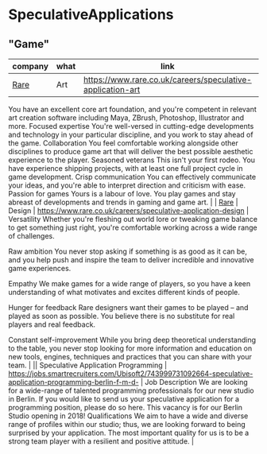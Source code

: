 # SpeculativeApplications
## "Game"
| company | what | link| requirements |
|---|---|---|---|
| [Rare](www.rare.co.uk) | Art | https://www.rare.co.uk/careers/speculative-application-art | Practical experience
You have an excellent core art foundation, and you're competent in relevant art creation software including Maya, ZBrush, Photoshop, Illustrator and more.
Focused expertise
You're well-versed in cutting-edge developments and technology in your particular discipline, and you work to stay ahead of the game.
Collaboration
You feel comfortable working alongside other disciplines to produce game art that will deliver the best possible aesthetic experience to the player.
Seasoned veterans
This isn't your first rodeo. You have experience shipping projects, with at least one full project cycle in game development.
Crisp communication
You can effectively communicate your ideas, and you're able to interpret direction and criticism with ease.
Passion for games
Yours is a labour of love. You play games and stay abreast of developments and trends in gaming and game art. |
| [Rare](www.rare.co.uk) | Design | https://www.rare.co.uk/careers/speculative-application-design | Versatility
Whether you're fleshing out world lore or tweaking game balance to get something just right, you're comfortable working across a wide range of challenges.

Raw ambition
You never stop asking if something is as good as it can be, and you help push and inspire the team to deliver incredible and innovative game experiences.

Empathy
We make games for a wide range of players, so you have a keen understanding of what motivates and excites different kinds of people.

Hunger for feedback
Rare designers want their games to be played – and played as soon as possible. You believe there is no substitute for real players and real feedback.

Constant self-improvement
While you bring deep theoretical understanding to the table, you never stop looking for more information and education on new tools, engines, techniques and practices that you can share with your team. |
|| Speculative Application Programming | https://jobs.smartrecruiters.com/Ubisoft2/743999731092664-speculative-application-programming-berlin-f-m-d-  | Job Description
We are looking for a wide-range of talented programming professionals for our new studio in Berlin. If you would like to send us your speculative application for a programming position, please do so here. This vacancy is for our Berlin Studio opening in 2018!
Qualifications
We aim to have a wide and diverse range of profiles within our studio; thus, we are looking forward to being surprised by your application. The most important quality for us is to be a strong team player with a resilient and positive attitude. |

